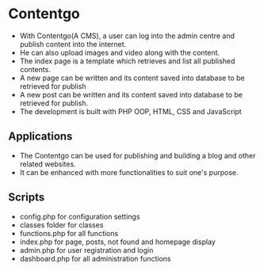 # Contentgo
* With Contentgo(A CMS), a user can log into the admin centre and publish content into the internet. 
* He can also upload images and video along with the content.
* The index page is a template which retrieves and list all published contents.
* A new page can be written and its content saved into database to be retrieved for publish
* A new post can be written and its content saved into database to be retrieved for publish.
* The development is built with PHP OOP, HTML, CSS and JavaScript
## Applications
* The Contentgo can be used for publishing and building a blog and other related websites. 
* It can be enhanced with more functionalities to suit one's purpose.

## Scripts
* config.php for configuration settings
* classes folder for classes
* functions.php for all functions
* index.php for page, posts, not found and homepage display
* admin.php for user registration and login
* dashboard.php for all administration functions
